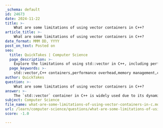 ```yaml
---
_schema: default
id: 24673
date: 2024-11-22
title: >-
    What are some limitations of using vector containers in C++?
article_title: >-
    What are some limitations of using vector containers in C++?
date_format: MMM DD, YYYY
post_on_text: Posted on
seo:
  title: QuickTakes | Computer Science
  page_description: >-
    Explore the limitations of using std::vector in C++, including performance issues, memory management challenges, and compatibility with C libraries.
  page_keywords: >-
    std::vector,C++ containers,performance overhead,memory management,copying overhead,C libraries,incompatibility,random access,initialization costs,memory control,space optimization
author: QuickTakes
question: >-
    What are some limitations of using vector containers in C++?
answer: >-
    The `std::vector` container in C++ is widely used due to its dynamic sizing and flexibility, but it does come with several limitations and drawbacks:\n\n1. **Performance Overhead**: Vectors can incur performance penalties, especially during resizing operations. When a vector exceeds its current capacity, it must allocate a new array and copy all existing elements to this new array, which can be costly in terms of time and memory.\n\n2. **Memory Management**: While vectors manage memory automatically, they can lead to memory fragmentation. Frequent resizing can cause the vector to allocate and deallocate memory multiple times, which may not be efficient for performance-critical applications.\n\n3. **Copying Overhead**: When a vector is copied, all of its elements are also copied. This can be inefficient for large vectors, as it involves duplicating all the data. To mitigate this, developers often use the `swap` method to avoid unnecessary copies.\n\n4. **Incompatibility with C Libraries**: Vectors are specific to C++ and cannot be directly used with C libraries, which may limit interoperability in mixed-language projects.\n\n5. **Lack of Direct Access**: Although vectors provide random access to elements, certain operations (like inserting or deleting elements in the middle) can be inefficient, as they require shifting elements to maintain order.\n\n6. **Initialization Costs**: When a vector is created with an initial size, it constructs default elements for that size, which can lead to unnecessary overhead if the elements are not needed.\n\n7. **Limited Control Over Memory**: Unlike raw arrays, vectors do not allow for fine-grained control over memory allocation and deallocation, which can be a disadvantage in systems programming or performance-critical applications.\n\n8. **Potential for Inefficient Use of Space**: While vectors can optimize space for boolean values (using one bit instead of one byte), they may not offer the same level of optimization for other data types, leading to wasted memory in certain scenarios.\n\nIn summary, while `std::vector` is a powerful and flexible container, developers should be aware of its limitations and consider alternative containers (like `std::deque` or `std::array`) based on the specific requirements of their applications.
subject: Computer Science
file_name: what-are-some-limitations-of-using-vector-containers-in-c.md
url: /learn/computer-science/questions/what-are-some-limitations-of-using-vector-containers-in-c
score: -1.0

---
```


&nbsp;